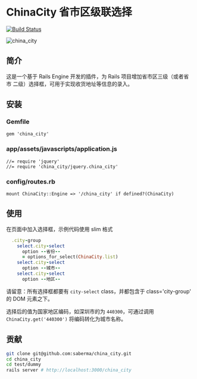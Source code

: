 # ChinaCity 省市区级联选择

[![Build Status](https://travis-ci.org/saberma/china_city.png?branch=master)](https://travis-ci.org/saberma/china_city)

![china_city](http://cl.ly/image/3c212i1e3b1T/ScreenFlow.mp4.gif)

## 简介

这是一个基于 Rails Engine 开发的插件，为 Rails 项目增加省市区三级（或者省市 二级）选择框，可用于实现收货地址等信息的录入。

## 安装

### Gemfile

    gem 'china_city'

### app/assets/javascripts/application.js

    //= require 'jquery'
    //= require 'china_city/jquery.china_city'

### config/routes.rb

    mount ChinaCity::Engine => '/china_city' if defined?(ChinaCity)

## 使用

在页面中加入选择框，示例代码使用 slim 格式

```ruby
  .city-group
    select.city-select
      option --省份--
      = options_for_select(ChinaCity.list)
    select.city-select
      option --城市--
    select.city-select
      option --地区--
```

请留意：所有选择框都要有 `city-select` class，并都包含于 class='city-group' 的 DOM 元素之下。

选择后的值为国家地区编码，如深圳市的为 `440300`，可通过调用 `ChinaCity.get('440300')` 将编码转化为城市名称。

## 贡献

```bash
git clone git@github.com:saberma/china_city.git
cd china_city
cd test/dummy
rails server # http://localhost:3000/china_city
```

